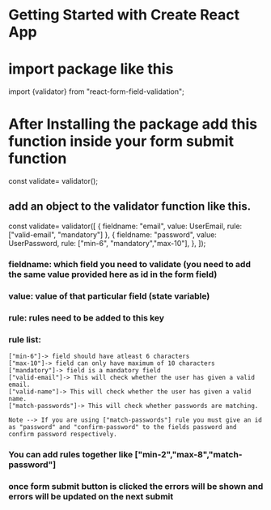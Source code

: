 # Getting Started with Create React App

# import package like this

import {validator} from "react-form-field-validation";

# After Installing the package add this function inside your form submit function

const validate= validator();

## add an object to the validator function like this.

const validate= validator([
{ fieldname: "email", value: UserEmail, rule: ["valid-email", "mandatory"] },
{
fieldname: "password",
value: UserPassword,
rule: ["min-6", "mandatory","max-10"],
},
]);

### fieldname: which field you need to validate (you need to add the same value provided here as id in the form field)

### value: value of that particular field (state variable)

### rule: rules need to be added to this key

### rule list:

    ["min-6"]-> field should have atleast 6 characters
    ["max-10"]-> field can only have maximum of 10 characters
    ["mandatory"]-> field is a mandatory field
    ["valid-email"]-> This will check whether the user has given a valid email.
    ["valid-name"]-> This will check whether the user has given a valid name.
    ["match-passwords"]-> This will check whether passwords are matching.

    Note --> If you are using ["match-passwords"] rule you must give an id as "password" and "confirm-password" to the fields password and confirm password respectively.

### You can add rules together like ["min-2","max-8","match-password"]

### once form submit button is clicked the errors will be shown and errors will be updated on the next submit
